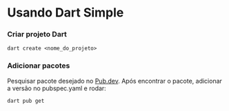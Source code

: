 # Usando Dart Simple

### Criar projeto Dart

```
dart create <nome_do_projeto>
```

### Adicionar pacotes

Pesquisar pacote desejado no [Pub.dev](https://pub.dev/). Após encontrar o pacote, adicionar a versão no pubspec.yaml e rodar:

```
dart pub get
```